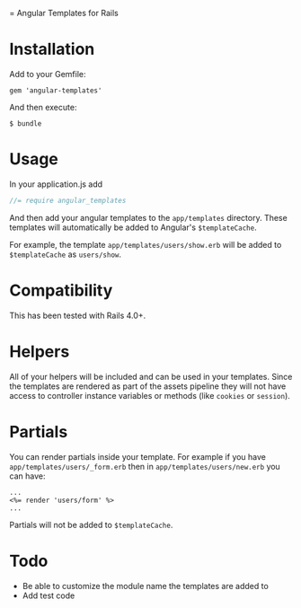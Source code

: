= Angular Templates for Rails

# Installation

Add to your Gemfile:

    gem 'angular-templates'

And then execute:

    $ bundle

# Usage

In your application.js add

```javascript
//= require angular_templates
```

And then add your angular templates to the `app/templates`
directory. These templates will automatically be added to
Angular's `$templateCache`.

For example, the template `app/templates/users/show.erb` will be added
to `$templateCache` as `users/show`.

# Compatibility

This has been tested with Rails 4.0+.

# Helpers

All of your helpers will be included and can be used in your
templates. Since the templates are rendered as part of the assets
pipeline they will not have access to controller instance
variables or methods (like `cookies` or `session`).

# Partials

You can render partials inside your template. For example if you have
`app/templates/users/_form.erb` then in `app/templates/users/new.erb`
you can have:

```erb
...
<%= render 'users/form' %>
...
```

Partials will not be added to `$templateCache`.

# Todo

- Be able to customize the module name the templates are added to
- Add test code
